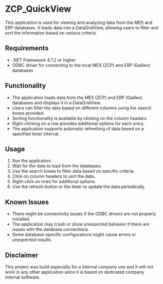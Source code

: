 # ZCP_QuickView

This application is used for viewing and analyzing data from the MES and ERP databases. It loads data into a DataGridView, allowing users to filter and sort the information based on various criteria. 

## Requirements

- .NET Framework 4.7.2 or higher
- ODBC driver for connecting to the local MES (ZCP) and ERP (Galileo) databases

## Functionality

- The application loads data from the MES (ZCP) and ERP (Galileo) databases and displays it in a DataGridView.
- Users can filter the data based on different columns using the search boxes provided.
- Sorting functionality is available by clicking on the column headers.
- Right-clicking on a row provides additional options for each entry.
- The application supports automatic refreshing of data based on a specified timer interval.

## Usage

1. Run the application.
2. Wait for the data to load from the databases.
3. Use the search boxes to filter data based on specific criteria.
4. Click on column headers to sort the data.
5. Right-click on rows for additional options.
6. Use the refresh button or the timer to update the data periodically.

## Known Issues

- There might be connectivity issues if the ODBC drivers are not properly installed.
- The application may crash or show unexpected behavior if there are issues with the database connections.
- Some database-specific configurations might cause errors or unexpected results.

## Disclaimer

This project was build especially for a internal company use and it will not work in any other application since it is based on dedicated company internal software.
